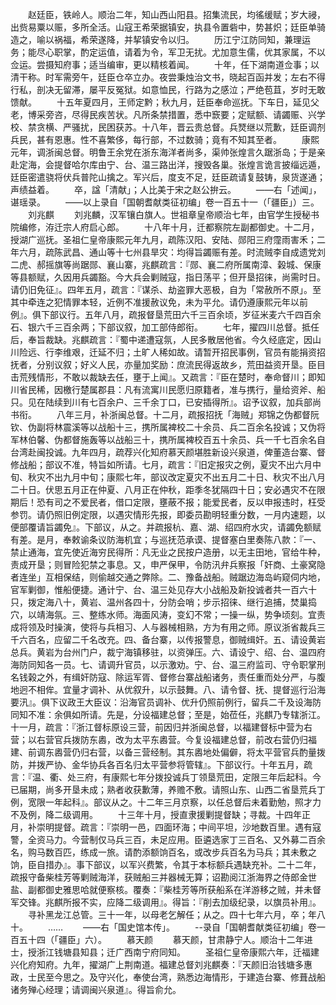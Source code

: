 <!-- { "loadSidebar": true } -->
　　赵廷臣，铁岭人。顺治二年，知山西山阳县。招集流民，均徭缓赋；岁大祲，出赀易粟以赈，多所全活。山寇王希荣据镇安，执县令置砦中，势甚炽；廷臣单骑造之，喻以祸福，希荣遂降，并挈镇安令以归。
　　历江宁江防同知，兼理运务；能尽心职掌，酌定运值，请着为令，军卫无扰。尤加意生儒，优其家属，不以佥运。尝摄知府事；适当编审，更以精核着闻。
　　十年，任下湖南道佥事；以清干称。时军需旁午，廷臣仓卒立办。夜尝秉烛治文书，晓起百函并发；左右不得行私，剖决无留滞，屡平反冤狱。如意恤民，行路为之感泣；严绝苞苴，岁时无敢馈献。
　　十五年夏四月，王师定黔；秋九月，廷臣奉命巡抚。下车日，延见父老，博采旁咨，尽得民疾苦状。凡所条禁措置，悉中窾要；定赋额、请蠲赈、兴学校、禁贪横、严骚扰，民困获苏。十八年，晋云贵总督。兵燹继以荒歉，廷臣调剂兵民，甚有恩惠。性不喜繁侈，每行部，不过数骑；竟有不知其至者。
　　康熙元年，调浙闽总督。明鲁王余党在浙东海洋者尚多，渠帅张煌言久踞浙岛；于是亲赴定海，会提督哈尔库由宁、台、温三路出洋，搜毁各巢。张煌言诡言披缁远遁，廷臣密遣骁将伏兵普陀山擒之。军兴后，度支不足，廷臣疏请复鼓铸，泉货遂通；声绩益着。
　　卒，諡「清献」；人比美于宋之赵公拚云。
　　——右「述闻」，谌瑶录。
　　——以上录自「国朝耆献类征初编」卷一百五十一（「疆臣」）三。
　　刘兆麒
　　刘兆麟，汉军镶白旗人。世祖章皇帝顺治七年，由官学生授秘书院编修，洊迁宗人府启心郎。
　　十八年十月，迁都察院左副都御史。十二月，授湖广巡抚。圣祖仁皇帝康熙元年九月，疏陈汉阳、安陆、郧阳三府霪雨害禾；二年六月，疏陈武昌、通山等十七州县旱灾：均得旨蠲赈有差。时流贼李自成遗党刘二虎、郝摇旗等尚踞郧、襄山寨，兆麒疏言：『郧、襄二府所属南漳、榖城、保康等县额赋，久因用兵蠲豁。今大兵会剿贼寇，指日荡平；但开垦招徕，尚需时日。请仍旧免征』。四年五月，疏言：『谋杀、劫盗罪大恶极，自为「常赦所不原」。至其中牵连之犯情罪本轻，近例不准援赦议免，未为平允。请仍遵康熙元年以前例』。俱下部议行。五年八月，疏报督垦荒田六千三百余顷，岁征米麦六千四百余石、银六千三百余两；下部议叙，加工部侍郎衔。
　　七年，擢四川总督。抵任后，奉旨裁缺。兆麒疏言：『蜀中递遭寇氛，人民多散居他省。今久经底定，因山川险远、行李维艰，迁延不归；土旷人稀如故。请暂开招民事例，官员有能捐资招抚者，分别议叙；好义人民，亦量加奖励：庶流民得返故乡，荒田益资开垦。臣目击荒残情形，不敢以裁缺去任，壅于上闻』。又疏言：『臣在楚时，奉命督川；即知川省民稀，因檄行楚属郡县：凡有流寓川民愿归原籍者，准与携行，量给资斧、船只。见在陆续到川有七百余户、三千余丁口，已安插得所』。诏予议叙，加兵部尚书衔。
　　八年三月，补浙闽总督。十二月，疏报招抚「海贼」郑锦之伪都督阮钦、伪副将林震溪等以战船十三，携所属裨校二十余员、兵二百余名投诚；又伪将军林伯馨、伪都督施轰等以战船三十，携所属裨校百五十余员、兵一千七百余名自台湾赴闽投诚。九年四月，疏荐兴化知府慕天颜堪胜新设兴泉道，俾董造台寨、督修战船；部议不准，特旨如所请。七月，疏言：『旧定报灾之例，夏灾不出六月中旬、秋灾不出九月中旬；康熙七年，部议改定夏灾不出五月二十日、秋灾不出八月二十日。伏思五月正在仲夏、八月正在仲秋，距季冬犹隔四十日；安必遇灾不在限期后！恐有司之不爱民者，借口定限，壅蔽不报；能爱民者，反以申报违时，枉受参罚。请仍照旧例定限，以遇灾情形先报，即委员勘明轻重分数，一月内速题，以便部覆请旨蠲免』。下部议，从之。并疏报杭、嘉、湖、绍四府水灾，请蠲免额赋有差。是月，奉敕谕条议防海机宜；与巡抚范承谟、提督塞白里奏陈八款：『一、禁止通海，宜先使近海穷民得所：凡无业之民按户造册，以无主田地，官给牛种，责成开垦；则冒险犯禁之事息。又，申严保甲，令防汛弁兵察报「奸商、土豪窝隐者连坐」互相保结，则偷越交通之弊除。二、豫备战船。贼踞边海岛屿窥伺内地，官军剿御，惟船便捷。通计宁、台、温三处见存大小战船及新投诚者共一百六十只，拨定海八十，黄岩、温州各四十，分防会哨；步示招徕、继行追捕，焚巢捣穴，以靖海氛。三、整练水师。海面风涛，变幻不常；一操一纵，势争顷刻。宜责成将领及时操演，使将与兵相习、人与器械相熟，方为有用之师。原议浙省裁兵三千六百名，应留二千名改充。四、备台寨，以传报警息，御贼缉奸。五、请设黄岩总兵。黄岩为台州门户，裁宁海镇移驻，以资弹压。六、请设宁、绍、台、温四府海防同知各一员。七、请调升官员，以示激劝。宁、台、温三府监司、守令职掌刑名钱榖之外，有缉奸防寇、除运军胥、督修台寨战船诸务，责任重而处分严，与腹地迥不相侔。宜量才调补、从优叙升，以示鼓舞。八、请令督、抚、提督巡行沿海要汛』。俱下议政王大臣议：沿海官员调补、优升仍照前例行，留兵二千及设海防同知不准：余俱如所请。先是，分设福建总督；至是，始莅任，兆麒乃专辖浙江。十一月，疏言：『浙江督标原设三营，前因归并浙闽总督，以福建督标中营为右营；以右营官兵拨防东嶴，改为太平东嶴营。今复设福建总督，前改右营仍归福建、前调东嶴营仍归右营，以备三营经制。其东嶴地处偏僻，将太平营官兵酌量拨防，并拨严协、金华协兵各百名归太平营参将管辖』。下部议行。十年五月，疏言：『温、衢、处三府，有康熙七年分拨投诚兵丁领垦荒田，定限三年后起科。今已届期，尚多开垦未成；熟者收获歉薄，养赡不敷。请照山东、山西二省垦荒兵丁例，宽限一年起科』。部议从之。十二年三月京察，以任总督后未着勤勉，照才力不及例，降二级调用。
　　十三年十月，授直隶援剿提督缺；寻裁。十四年正月，补崇明提督。疏言：『崇明一邑，四面环海；中间平坦，沙地数百里。遇有寇警，全资马力。今营制仅马兵三百，未足应用。臣遴选家丁三百名、又外募二百余名，购马数百匹，练成一旅。请酌添额饷百名，或改步兵百名为马兵；其未敷之饷，臣自措办』。事下部议，以军兴费繁，令其于本标额兵遇缺充补。二十二年，疏报守备柴桂芳等剿贼海洋，获贼船三并器械无算；诏勘阅江浙海界之侍郎金世盐、副都御史雅思哈就便察核。覆奏：『柴桂芳等所获船系在洋游移之贼，并未督军交锋。兆麒所报不实，应降二级调用』。得旨：『削去加级纪录，以旗员补用』。
　　寻补黑龙江总管。三十一年，以母老乞解任；从之。四十七年六月，卒；年八十。
　　……
　　——右「国史馆本传」。
　　--录自「国朝耆献类征初编」卷一百五十四（「疆臣」六）。
　　慕天颜
　　慕天颜，甘肃静宁人。顺治十二年进士，授浙江钱塘县知县；迁广西南宁府同知。
　　圣祖仁皇帝康熙六年，迁福建兴化府知府。九年，擢湖广上荆南道。福建总督刘兆麒奏：『天颜旧治钱塘多惠政，士民至今思之。及守兴化，奉使台湾，熟悉边海情形，于建造台寨、修葺战船诸务殚心经理；请调闽兴泉道』。得旨俞允。
